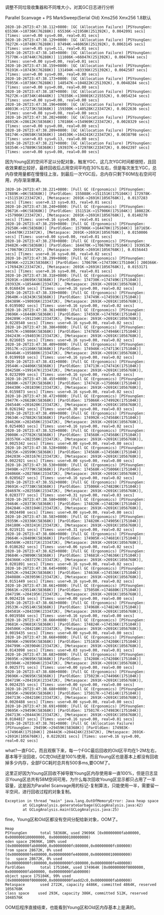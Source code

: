 调整不同垃圾收集器和不同堆大小，对其GC日志进行分析

Parallel Scanvage + PS MarkSweep(Serial Old) Xms256 Xmx256 1.8默认


    2020-10-26T23:47:38.112+0800: [GC (Allocation Failure) [PSYoungGen: 65536K->10736K(76288K)] 65536K->21958K(251392K), 0.0042091 secs] [Times: user=0.00 sys=0.00, real=0.01 secs]
    2020-10-26T23:47:38.129+0800: [GC (Allocation Failure) [PSYoungGen: 76272K->10748K(76288K)] 87494K->46065K(251392K), 0.0063145 secs] [Times: user=0.05 sys=0.11, real=0.01 secs]
    2020-10-26T23:47:38.145+0800: [GC (Allocation Failure) [PSYoungGen: 75770K->10744K(76288K)] 111086K->66047K(251392K), 0.0047044 secs] [Times: user=0.00 sys=0.00, real=0.01 secs]
    2020-10-26T23:47:38.159+0800: [GC (Allocation Failure) [PSYoungGen: 76191K->10743K(76288K)] 131494K->83336K(251392K), 0.0042507 secs] [Times: user=0.00 sys=0.00, real=0.00 secs]
    2020-10-26T23:47:38.173+0800: [GC (Allocation Failure) [PSYoungGen: 75955K->10736K(76288K)] 148547K->104822K(251392K), 0.0048284 secs] [Times: user=0.00 sys=0.00, real=0.00 secs]
    2020-10-26T23:47:38.187+0800: [GC (Allocation Failure) [PSYoungGen: 76272K->10734K(40448K)] 170358K->130001K(215552K), 0.0054234 secs] [Times: user=0.00 sys=0.00, real=0.00 secs]
    2020-10-26T23:47:38.196+0800: [GC (Allocation Failure) [PSYoungGen: 40033K->17273K(58368K)] 159300K->140528K(233472K), 0.0022636 secs] [Times: user=0.08 sys=0.08, real=0.00 secs]
    2020-10-26T23:47:38.202+0800: [GC (Allocation Failure) [PSYoungGen: 46932K->28612K(58368K)] 170186K->154969K(233472K), 0.0028329 secs] [Times: user=0.00 sys=0.00, real=0.00 secs]
    2020-10-26T23:47:38.209+0800: [GC (Allocation Failure) [PSYoungGen: 58174K->28658K(58368K)] 184530K->164241K(233472K), 0.0038798 secs] [Times: user=0.03 sys=0.13, real=0.00 secs]
    2020-10-26T23:47:38.217+0800: [GC (Allocation Failure) [PSYoungGen: 58354K->17889K(58368K)] 193937K->172978K(233472K), 0.0042397 secs] [Times: user=0.00 sys=0.00, real=0.00 secs]
因为Young区的空间不足以分配对象，触发YGC，这几次YGC时间都很短，且回收效果都比较好，最终回收后占用空间平均在30%左右，但是每次发生YGC，总内存使用量都在慢慢往上涨，到最后一次YGC后，总内存只剩下60M左右空间可用，内存渐渐爆满。

    2020-10-26T23:47:38.221+0800: [Full GC (Ergonomics) [PSYoungGen: 17889K->0K(58368K)] [ParOldGen: 155088K->151151K(175104K)] 172978K->151151K(233472K), [Metaspace: 2691K->2691K(1056768K)], 0.0137283 secs] [Times: user=0.13 sys=0.03, real=0.01 secs]
    2020-10-26T23:47:38.240+0800: [Full GC (Ergonomics) [PSYoungGen: 29671K->0K(58368K)] [ParOldGen: 151151K->157906K(175104K)] 180822K->157906K(233472K), [Metaspace: 2691K->2691K(1056768K)], 0.0140270 secs] [Times: user=0.16 sys=0.00, real=0.01 secs]
    2020-10-26T23:47:38.259+0800: [Full GC (Ergonomics) [PSYoungGen: 29258K->0K(58368K)] [ParOldGen: 157906K->164470K(175104K)] 187165K->164470K(233472K), [Metaspace: 2691K->2691K(1056768K)], 0.0150006 secs] [Times: user=0.00 sys=0.00, real=0.01 secs]
    2020-10-26T23:47:38.278+0800: [Full GC (Ergonomics) [PSYoungGen: 29482K->0K(58368K)] [ParOldGen: 164470K->170670K(175104K)] 193953K->170670K(233472K), [Metaspace: 2691K->2691K(1056768K)], 0.0156443 secs] [Times: user=0.16 sys=0.00, real=0.02 secs]
    2020-10-26T23:47:38.299+0800: [Full GC (Ergonomics) [PSYoungGen: 29696K->2212K(58368K)] [ParOldGen: 170670K->174730K(175104K)] 200366K->176942K(233472K), [Metaspace: 2691K->2691K(1056768K)], 0.0153171 secs] [Times: user=0.16 sys=0.00, real=0.01 secs]
    2020-10-26T23:47:38.318+0800: [Full GC (Ergonomics) [PSYoungGen: 29201K->10695K(58368K)] [ParOldGen: 174730K->174749K(175104K)] 203932K->185444K(233472K), [Metaspace: 2691K->2691K(1056768K)], 0.0168434 secs] [Times: user=0.16 sys=0.00, real=0.02 secs]
    2020-10-26T23:47:38.339+0800: [Full GC (Ergonomics) [PSYoungGen: 29640K->16343K(58368K)] [ParOldGen: 174749K->174593K(175104K)] 204389K->190936K(233472K), [Metaspace: 2691K->2691K(1056768K)], 0.0195002 secs] [Times: user=0.16 sys=0.00, real=0.02 secs]
    2020-10-26T23:47:38.361+0800: [Full GC (Ergonomics) [PSYoungGen: 29696K->16448K(58368K)] [ParOldGen: 174593K->174785K(175104K)] 204289K->191234K(233472K), [Metaspace: 2691K->2691K(1056768K)], 0.0228540 secs] [Times: user=0.16 sys=0.00, real=0.02 secs]
    2020-10-26T23:47:38.386+0800: [Full GC (Ergonomics) [PSYoungGen: 29457K->19086K(58368K)] [ParOldGen: 174785K->174946K(175104K)] 204243K->194033K(233472K), [Metaspace: 2691K->2691K(1056768K)], 0.0216015 secs] [Times: user=0.16 sys=0.00, real=0.02 secs]
    2020-10-26T23:47:38.409+0800: [Full GC (Ergonomics) [PSYoungGen: 29517K->21166K(58368K)] [ParOldGen: 174946K->174713K(175104K)] 204464K->195880K(233472K), [Metaspace: 2691K->2691K(1056768K)], 0.0199910 secs] [Times: user=0.16 sys=0.00, real=0.02 secs]
    2020-10-26T23:47:38.431+0800: [Full GC (Ergonomics) [PSYoungGen: 29544K->24406K(58368K)] [ParOldGen: 174713K->174741K(175104K)] 204258K->199147K(233472K), [Metaspace: 2691K->2691K(1056768K)], 0.0232999 secs] [Times: user=0.16 sys=0.00, real=0.02 secs]
    2020-10-26T23:47:38.455+0800: [Full GC (Ergonomics) [PSYoungGen: 29688K->26772K(58368K)] [ParOldGen: 174741K->175066K(175104K)] 204430K->201839K(233472K), [Metaspace: 2691K->2691K(1056768K)], 0.0159873 secs] [Times: user=0.16 sys=0.00, real=0.02 secs]
    2020-10-26T23:47:38.472+0800: [Full GC (Ergonomics) [PSYoungGen: 29477K->26628K(58368K)] [ParOldGen: 175066K->174992K(175104K)] 204544K->201620K(233472K), [Metaspace: 2691K->2691K(1056768K)], 0.0261942 secs] [Times: user=0.30 sys=0.00, real=0.03 secs]
    2020-10-26T23:47:38.499+0800: [Full GC (Ergonomics) [PSYoungGen: 29634K->27882K(58368K)] [ParOldGen: 174992K->174568K(175104K)] 204626K->202450K(233472K), [Metaspace: 2691K->2691K(1056768K)], 0.0254063 secs] [Times: user=0.16 sys=0.00, real=0.02 secs]
    2020-10-26T23:47:38.525+0800: [Full GC (Ergonomics) [PSYoungGen: 29008K->27782K(58368K)] [ParOldGen: 174568K->174568K(175104K)] 203576K->202350K(233472K), [Metaspace: 2691K->2691K(1056768K)], 0.0025342 secs] [Times: user=0.00 sys=0.00, real=0.00 secs]
    2020-10-26T23:47:38.528+0800: [Full GC (Ergonomics) [PSYoungGen: 29635K->28599K(58368K)] [ParOldGen: 174568K->174568K(175104K)] 204203K->203167K(233472K), [Metaspace: 2691K->2691K(1056768K)], 0.0022921 secs] [Times: user=0.00 sys=0.00, real=0.00 secs]
    2020-10-26T23:47:38.530+0800: [Full GC (Ergonomics) [PSYoungGen: 29498K->27779K(58368K)] [ParOldGen: 174568K->175006K(175104K)] 204066K->202786K(233472K), [Metaspace: 2691K->2691K(1056768K)], 0.0205627 secs] [Times: user=0.16 sys=0.00, real=0.02 secs]
    2020-10-26T23:47:38.552+0800: [Full GC (Ergonomics) [PSYoungGen: 29691K->27738K(58368K)] [ParOldGen: 175006K->174820K(175104K)] 204697K->202558K(233472K), [Metaspace: 2691K->2691K(1056768K)], 0.0283777 secs] [Times: user=0.31 sys=0.00, real=0.03 secs]
    2020-10-26T23:47:38.580+0800: [Full GC (Ergonomics) [PSYoungGen: 29464K->28373K(58368K)] [ParOldGen: 174820K->174820K(175104K)] 204284K->203194K(233472K), [Metaspace: 2691K->2691K(1056768K)], 0.0024498 secs] [Times: user=0.00 sys=0.00, real=0.00 secs]
    2020-10-26T23:47:38.583+0800: [Full GC (Ergonomics) [PSYoungGen: 29359K->28336K(58368K)] [ParOldGen: 174820K->174905K(175104K)] 204180K->203241K(233472K), [Metaspace: 2691K->2691K(1056768K)], 0.0219131 secs] [Times: user=0.31 sys=0.00, real=0.02 secs]
    2020-10-26T23:47:38.606+0800: [Full GC (Ergonomics) [PSYoungGen: 29664K->28489K(58368K)] [ParOldGen: 174905K->174681K(175104K)] 204569K->203171K(233472K), [Metaspace: 2691K->2691K(1056768K)], 0.0186262 secs] [Times: user=0.06 sys=0.00, real=0.02 secs]
    2020-10-26T23:47:38.625+0800: [Full GC (Ergonomics) [PSYoungGen: 29684K->29090K(58368K)] [ParOldGen: 174681K->174636K(175104K)] 204366K->203727K(233472K), [Metaspace: 2691K->2691K(1056768K)], 0.0201891 secs] [Times: user=0.16 sys=0.00, real=0.02 secs]
    2020-10-26T23:47:38.645+0800: [Full GC (Ergonomics) [PSYoungGen: 29452K->29422K(58368K)] [ParOldGen: 174636K->174536K(175104K)] 204088K->203959K(233472K), [Metaspace: 2691K->2691K(1056768K)], 0.0151449 secs] [Times: user=0.16 sys=0.00, real=0.02 secs]
    2020-10-26T23:47:38.661+0800: [Full GC (Ergonomics) [PSYoungGen: 29661K->29514K(58368K)] [ParOldGen: 175058K->174680K(175104K)] 204719K->204195K(233472K), [Metaspace: 2691K->2691K(1056768K)], 0.0024216 secs] [Times: user=0.00 sys=0.00, real=0.00 secs]
    2020-10-26T23:47:38.663+0800: [Full GC (Ergonomics) [PSYoungGen: 29533K->29514K(58368K)] [ParOldGen: 174968K->174824K(175104K)] 204501K->204339K(233472K), [Metaspace: 2691K->2691K(1056768K)], 0.0019584 secs] [Times: user=0.16 sys=0.00, real=0.00 secs]
    2020-10-26T23:47:38.666+0800: [Full GC (Ergonomics) [PSYoungGen: 29681K->29681K(58368K)] [ParOldGen: 174824K->174536K(175104K)] 204506K->204218K(233472K), [Metaspace: 2691K->2691K(1056768K)], 0.0019435 secs] [Times: user=0.00 sys=0.00, real=0.00 secs]
    2020-10-26T23:47:38.668+0800: [Full GC (Ergonomics) [PSYoungGen: 29696K->29695K(58368K)] [ParOldGen: 175103K->174208K(175104K)] 204799K->203904K(233472K), [Metaspace: 2691K->2691K(1056768K)], 0.0143098 secs] [Times: user=0.03 sys=0.00, real=0.01 secs]
    2020-10-26T23:47:38.683+0800: [Full GC (Ergonomics) [PSYoungGen: 29695K->29695K(58368K)] [ParOldGen: 174208K->174208K(175104K)] 203904K->203904K(233472K), [Metaspace: 2691K->2691K(1056768K)], 0.0025771 secs] [Times: user=0.00 sys=0.00, real=0.00 secs]
    2020-10-26T23:47:38.686+0800: [Full GC (Ergonomics) [PSYoungGen: 29696K->29695K(58368K)] [ParOldGen: 175023K->174496K(175104K)] 204719K->204191K(233472K), [Metaspace: 2691K->2691K(1056768K)], 0.0024255 secs] [Times: user=0.00 sys=0.00, real=0.00 secs]
    2020-10-26T23:47:38.688+0800: [Full GC (Ergonomics) [PSYoungGen: 29695K->29695K(58368K)] [ParOldGen: 175017K->174514K(175104K)] 204713K->204210K(233472K), [Metaspace: 2691K->2691K(1056768K)], 0.0020488 secs] [Times: user=0.00 sys=0.00, real=0.00 secs]
    2020-10-26T23:47:38.691+0800: [Full GC (Ergonomics) [PSYoungGen: 29695K->29459K(58368K)] [ParOldGen: 175017K->174983K(175104K)] 204713K->204443K(233472K), [Metaspace: 2691K->2691K(1056768K)], 0.0104817 secs] [Times: user=0.16 sys=0.00, real=0.01 secs]
    2020-10-26T23:47:38.701+0800: [Full GC (Allocation Failure) [PSYoungGen: 29459K->29459K(58368K)] [ParOldGen: 174983K->174964K(175104K)] 204443K->204424K(233472K), [Metaspace: 2691K->2691K(1056768K)], 0.0220281 secs] [Times: user=0.16 sys=0.00, real=0.02 secs]
what?一直FGC，而且观察下来，每一个FGC最后回收的Old区平均在1-2M左右，基本等于没回收，GC完Old还是100%使用，而且Young区也是基本上都没有回收掉多少内存，全部FGC耗时总共有500多ms,要OOM了。

这里正好因为Young区回收不掉导致Young区内存使用率一直100%，但是日志显示Young区总共有58M空间可用，为什么每次回收Young区显示都只占用了一半容量，这是因为Parallel Scanvage用的标记-复制算法，只能使用一半，需要留一半空间，进行回收过程的对象复制。

    Exception in thread "main" java.lang.OutOfMemoryError: Java heap space
            at GCLogAnalysis.generateGarbage(GCLogAnalysis.java:42)
            at GCLogAnalysis.main(GCLogAnalysis.java:25)
fine，Young区和Old区都没有空间分配给新对象，OOM了。

    Heap
    PSYoungGen      total 58368K, used 29696K [0x00000000fab00000, 0x0000000100000000, 0x0000000100000000)
    eden space 29696K, 100% used [0x00000000fab00000,0x00000000fc800000,0x00000000fc800000)
    from space 28672K, 0% used [0x00000000fe400000,0x00000000fe400000,0x0000000100000000)
    to   space 28672K, 0% used [0x00000000fc800000,0x00000000fc800000,0x00000000fe400000)
    ParOldGen       total 175104K, used 174964K [0x00000000f0000000, 0x00000000fab00000, 0x00000000fab00000)
    object space 175104K, 99% used [0x00000000f0000000,0x00000000faadd2c0,0x00000000fab00000)
    Metaspace       used 2722K, capacity 4486K, committed 4864K, reserved 1056768K
    class space    used 293K, capacity 386K, committed 512K, reserved 1048576K

OOM后程序直接结束，也能看到Young区和Old区内存基本上是满的。